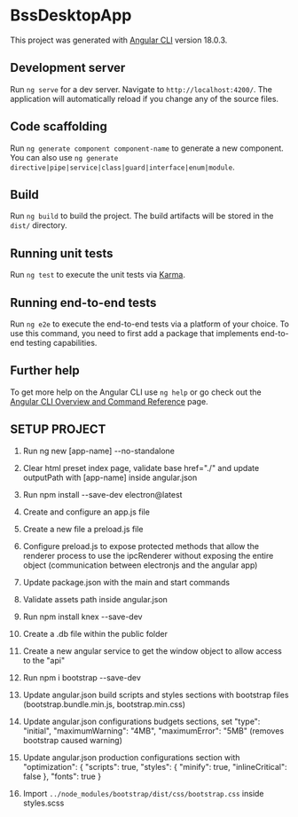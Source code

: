 # BssDesktopApp

This project was generated with [Angular CLI](https://github.com/angular/angular-cli) version 18.0.3.

## Development server

Run `ng serve` for a dev server. Navigate to `http://localhost:4200/`. The application will automatically reload if you change any of the source files.

## Code scaffolding

Run `ng generate component component-name` to generate a new component. You can also use `ng generate directive|pipe|service|class|guard|interface|enum|module`.

## Build

Run `ng build` to build the project. The build artifacts will be stored in the `dist/` directory.

## Running unit tests

Run `ng test` to execute the unit tests via [Karma](https://karma-runner.github.io).

## Running end-to-end tests

Run `ng e2e` to execute the end-to-end tests via a platform of your choice. To use this command, you need to first add a package that implements end-to-end testing capabilities.

## Further help

To get more help on the Angular CLI use `ng help` or go check out the [Angular CLI Overview and Command Reference](https://angular.dev/tools/cli) page.



## SETUP PROJECT

1. Run ng new [app-name] --no-standalone

2. Clear html preset index page, validate base href="./" and update outputPath with [app-name] inside angular.json

3. Run npm install --save-dev electron@latest

4. Create and configure an app.js file

5. Create a new file a preload.js file 

6. Configure preload.js to expose protected methods that allow the renderer process to use the ipcRenderer without exposing the entire object (communication between electronjs and the angular app)

7. Update package.json with the main and start commands

8. Validate assets path inside angular.json

9. Run npm install knex --save-dev

10. Create a .db file within the public folder

11. Create a new angular service to get the window object to allow access to the "api"

12. Run npm i bootstrap --save-dev

13. Update angular.json build scripts and styles sections with bootstrap files (bootstrap.bundle.min.js, bootstrap.min.css) 

14. Update angular.json configurations budgets sections, set "type": "initial", "maximumWarning": "4MB", "maximumError": "5MB" (removes bootstrap caused warning)

15. Update angular.json production configurations section with 
"optimization": {
  "scripts": true,
  "styles": {
    "minify": true,
    "inlineCritical": false
  },
  "fonts": true
}

16. Import `../node_modules/bootstrap/dist/css/bootstrap.css` inside styles.scss